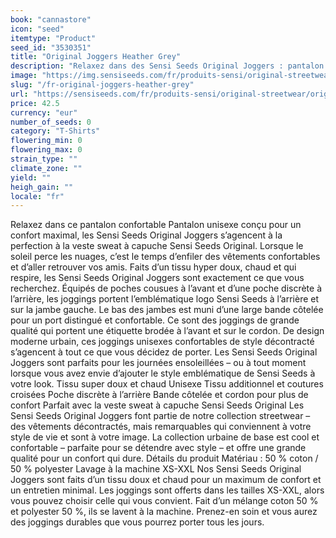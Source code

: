 ```yaml
---
book: "cannastore"
icon: "seed"
itemtype: "Product"
seed_id: "3530351"
title: "Original Joggers Heather Grey"
description: "Relaxez dans des Sensi Seeds Original Joggers : pantalon unisexe conçu pour un confort absolu. Achetez-les en ligne !"
image: "https://img.sensiseeds.com/fr/produits-sensi/original-streetwear/original-joggers-heather-grey-image.png"
slug: "/fr-original-joggers-heather-grey"
url: "https://sensiseeds.com/fr/produits-sensi/original-streetwear/original-joggers-heather-grey?a_aid=cannastore"
price: 42.5
currency: "eur"
number_of_seeds: 0
category: "T-Shirts"
flowering_min: 0
flowering_max: 0
strain_type: ""
climate_zone: ""
yield: ""
heigh_gain: ""
locale: "fr"
---
```

Relaxez dans ce pantalon confortable Pantalon unisexe conçu pour un confort maximal, les Sensi Seeds Original Joggers s’agencent à la perfection à la veste sweat à capuche Sensi Seeds Original. Lorsque le soleil perce les nuages, c’est le temps d’enfiler des vêtements confortables et d’aller retrouver vos amis. Faits d’un tissu hyper doux, chaud et qui respire, les Sensi Seeds Original Joggers sont exactement ce que vous recherchez. Équipés de poches cousues à l’avant et d’une poche discrète à l’arrière, les joggings portent l’emblématique logo Sensi Seeds à l’arrière et sur la jambe gauche. Le bas des jambes est muni d’une large bande côtelée pour un port distingué et confortable. Ce sont des joggings de grande qualité qui portent une étiquette brodée à l’avant et sur le cordon. De design moderne urbain, ces joggings unisexes confortables de style décontracté s’agencent à tout ce que vous décidez de porter. Les Sensi Seeds Original Joggers sont parfaits pour les journées ensoleillées – ou à tout moment lorsque vous avez envie d’ajouter le style emblématique de Sensi Seeds à votre look. Tissu super doux et chaud Unisexe Tissu additionnel et coutures croisées Poche discrète à l’arrière Bande côtelée et cordon pour plus de confort Parfait avec la veste sweat à capuche Sensi Seeds Original Les Sensi Seeds Original Joggers font partie de notre collection streetwear – des vêtements décontractés, mais remarquables qui conviennent à votre style de vie et sont à votre image. La collection urbaine de base est cool et confortable – parfaite pour se détendre avec style – et offre une grande qualité pour un confort qui dure. Détails du produit Matériau : 50 % coton / 50 % polyester Lavage à la machine XS-XXL Nos Sensi Seeds Original Joggers sont faits d’un tissu doux et chaud pour un maximum de confort et un entretien minimal. Les joggings sont offerts dans les tailles XS-XXL, alors vous pouvez choisir celle qui vous convient. Fait d’un mélange coton 50 % et polyester 50 %, ils se lavent à la machine. Prenez-en soin et vous aurez des joggings durables que vous pourrez porter tous les jours.

